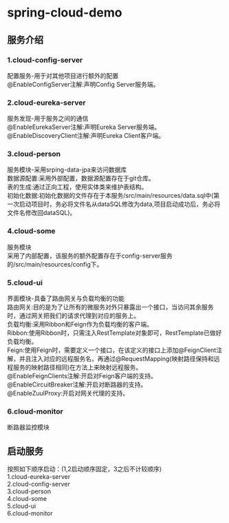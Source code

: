 # spring-cloud-demo
## 服务介绍
### 1.cloud-config-server
配置服务-用于对其他项目进行额外的配置<br>
@EnableConfigServer注解:声明Config Server服务端。<br>
### 2.cloud-eureka-server 
服务发现-用于服务之间的通信<br>
@EnableEurekaServer注解:声明Eureka Server服务端。<br>
@EnableDiscoveryClient注解:声明Eureka Client客户端。<br>
### 3.cloud-person
服务模块-采用srping-data-jpa来访问数据库<br>
数据源配置:采用外部配置，数据源配置存在于git仓库。<br>
表的生成:通过正向工程，使用实体类来维护表结构。<br>
初始化数据:初始化数据的文件存在于本服务/src/main/resources/data.sql中(第一次启动项目时，务必将文件名从dataSQL修改为data,项目启动成功后，务必将文件名修改回dataSQL)。<br>
### 4.cloud-some
服务模块<br>
采用了内部配置，该服务的额外配置存在于config-server服务的/src/main/resources/config下。<br>
### 5.cloud-ui
界面模块-具备了路由网关与负载均衡的功能<br>
路由网关:目的是为了让所有的微服务对外只暴露出一个接口，当访问其余服务时，通过网关把我们的请求代理到对应的服务上。<br>
负载均衡:采用Ribbon和Feign作为负载均衡的客户端。<br>
Ribbon:使用Ribbon时，只需注入RestTemplate对象即可，RestTemplate已做好负载均衡。<br>
Feign:使用Feign时，需要定义一个接口，在该定义的接口上添加@FeignClient注解，并且注入对应的远程服务名，再通过@RequestMapping(映射路径保持和远程服务的映射路径相同)在方法上来映射远程服务。<br>
@EnableFeignClients注解:开启对Feign客户端的支持。<br>
@EnableCircuitBreaker注解:开启对断路器的支持。<br>
@EnableZuulProxy:开启对网关代理的支持。<br>
### 6.cloud-monitor
断路器监控模块<br>
## 启动服务
按照如下顺序启动：(1,2启动顺序固定，3之后不计较顺序)<br>
1.cloud-eureka-server<br>
2.cloud-config-server<br>
3.cloud-person<br>
4.cloud-some<br>
5.cloud-ui<br>
6.cloud-monitor<br>